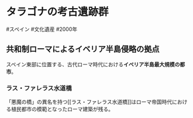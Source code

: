 # タラゴナの考古遺跡群
#スペイン #文化遺産 #2000年 
## 共和制ローマによるイベリア半島侵略の拠点
スペイン東部に位置する、古代ローマ時代における**イベリア半島最大規模の都市**。
### ラス・ファレラス水道橋
「悪魔の橋」の異名を持つ[[ラス・ファレラス水道橋]]はローマ帝国時代における植民都市の模範となったローマ建築が残る。